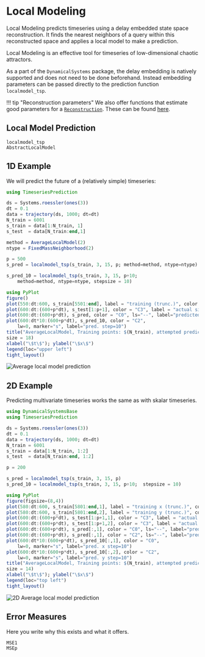 # Local Modeling

Local Modeling predicts timeseries using a delay embedded state space reconstruction.
It finds the nearest neighbors of a query within this reconstructed space and applies
a local model to make a prediction.

Local Modeling is an effective tool for timeseries of low-dimensional chaotic attractors.

As a part of the `DynamicalSystems` package, the delay embedding is natively supported and
does not need to be done beforehand. Instead embedding parameters can be passed directly
to the prediction function `localmodel_tsp`.

!!! tip "Reconstruction parameters"
    We also offer functions that estimate good parameters for
    a [`Reconstruction`](@ref). These can be found [here](definition/reconstruction/#estimating-reconstruction-parameters).

## Local Model Prediction
```@docs
localmodel_tsp
AbstractLocalModel
```
## 1D Example
We will predict the future of a (relatively simple) timeseries:
```julia
using TimeseriesPrediction

ds = Systems.roessler(ones(3))
dt = 0.1
data = trajectory(ds, 1000; dt=dt)
N_train = 6001
s_train = data[1:N_train, 1]
s_test  = data[N_train:end,1]

method = AverageLocalModel(2)
ntype = FixedMassNeighborhood(2)

p = 500
s_pred = localmodel_tsp(s_train, 3, 15, p; method=method, ntype=ntype)

s_pred_10 = localmodel_tsp(s_train, 3, 15, p÷10;
    method=method, ntype=ntype, stepsize = 10)

using PyPlot
figure()
plot(550:dt:600, s_train[5501:end], label = "training (trunc.)", color = "C1")
plot(600:dt:(600+p*dt), s_test[1:p+1], color = "C3", label = "actual signal")
plot(600:dt:(600+p*dt), s_pred, color = "C0", ls="--", label="predicted")
plot(600:dt*10:(600+p*dt), s_pred_10, color = "C2",
    lw=0, marker="s", label="pred. step=10")
title("AverageLocalModel, Training points: $(N_train), attempted prediction: $(p)",
size = 18)
xlabel("\$t\$"); ylabel("\$x\$")
legend(loc="upper left")
tight_layout()
```
![Average local model prediction](https://i.imgur.com/VJSjHMI.png)

## 2D Example
Predicting multivariate timeseries works the same as with skalar timeseries.
```julia
using DynamicalSystemsBase
using TimeseriesPrediction

ds = Systems.roessler(ones(3))
dt = 0.1
data = trajectory(ds, 1000; dt=dt)
N_train = 6001
s_train = data[1:N_train, 1:2]
s_test  = data[N_train:end, 1:2]

p = 200

s_pred = localmodel_tsp(s_train, 3, 15, p)
s_pred_10 = localmodel_tsp(s_train, 3, 15, p÷10;  stepsize = 10)

using PyPlot
figure(figsize=(8,4))
plot(580:dt:600, s_train[5801:end,1], label = "training x (trunc.)", color = "C1")
plot(580:dt:600, s_train[5801:end,2], label = "training y (trunc.)", color = "green")
plot(600:dt:(600+p*dt), s_test[1:p+1,1], color = "C3", label = "actual x")
plot(600:dt:(600+p*dt), s_test[1:p+1,2], color = "C3", label = "actual y")
plot(600:dt:(600+p*dt), s_pred[:,1], color = "C0", ls="--", label="predicted x")
plot(600:dt:(600+p*dt), s_pred[:,1], color = "C2", ls="--", label="predicted y")
plot(600:dt*10:(600+p*dt), s_pred_10[:,1], color = "C0",
    lw=0, marker="s", label="pred. x step=10")
plot(600:dt*10:(600+p*dt), s_pred_10[:,2], color = "C2",
    lw=0, marker="s", label="pred. y step=10")
title("AverageLocalModel, Training points: $(N_train), attempted prediction: $(p)",
size = 14)
xlabel("\$t\$"); ylabel("\$x\$")
legend(loc="top left")
tight_layout()
```
![2D Average local model prediction](https://i.imgur.com/4gtzGFG.png)

## Error Measures
Here you write why this exists and what it offers.
```@docs
MSE1
MSEp
```
